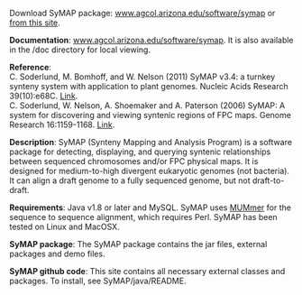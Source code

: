 Download SyMAP package: www.agcol.arizona.edu/software/symap or [from this site](https://github.com/csoderlund/SyMAP/releases).

**Documentation**: www.agcol.arizona.edu/software/symap. It is also available in the /doc directory for local viewing.

**Reference**:  
C. Soderlund, M. Bomhoff, and W. Nelson (2011) SyMAP v3.4: a turnkey synteny system with application to plant genomes. Nucleic Acids Research 39(10):e68C. [Link](https://academic.oup.com/nar/article/39/10/e68/1310457).  
C. Soderlund, W. Nelson, A. Shoemaker and A. Paterson (2006) SyMAP: A system for discovering and viewing syntenic regions of FPC maps. Genome Research 16:1159-1168. [Link](http://genome.cshlp.org/content/16/9/1159.abstract).

**Description**: SyMAP (Synteny Mapping and Analysis Program) is a software package for detecting, displaying, and querying syntenic relationships between sequenced chromosomes and/or FPC physical maps.  It is designed for medium-to-high divergent eukaryotic genomes (not bacteria). It can align a draft genome to a fully sequenced genome, but not draft-to-draft.

**Requirements**: Java v1.8 or later and MySQL. SyMAP uses [MUMmer](https://mummer4.github.io) for the sequence to sequence alignment, which requires Perl. SyMAP has been tested on Linux and MacOSX.

**SyMAP package**: The SyMAP package contains the jar files, external packages and demo files.

**SyMAP github code**: This site contains all necessary external classes and packages. To install, see SyMAP/java/README.

